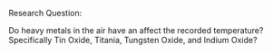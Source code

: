 Research Question:

Do heavy metals in the air have an affect the recorded temperature? Specifically Tin Oxide, Titania, Tungsten Oxide, and Indium Oxide?
